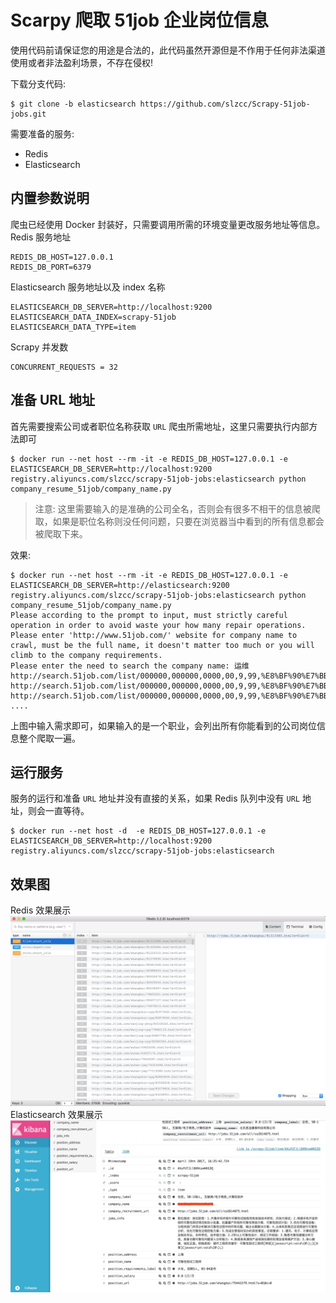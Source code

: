 # Scarpy 爬取 51job 企业岗位信息

使用代码前请保证您的用途是合法的，此代码虽然开源但是不作用于任何非法渠道使用或者非法盈利场景，不存在侵权!

下载分支代码:
```
$ git clone -b elasticsearch https://github.com/slzcc/Scrapy-51job-jobs.git
```

需要准备的服务:
  * Redis
  * Elasticsearch

## 内置参数说明
爬虫已经使用 Docker 封装好，只需要调用所需的环境变量更改服务地址等信息。
Redis 服务地址
```
REDIS_DB_HOST=127.0.0.1
REDIS_DB_PORT=6379
```
Elasticsearch 服务地址以及 index 名称
```
ELASTICSEARCH_DB_SERVER=http://localhost:9200
ELASTICSEARCH_DATA_INDEX=scrapy-51job
ELASTICSEARCH_DATA_TYPE=item
```
Scrapy 并发数
```
CONCURRENT_REQUESTS = 32
```
## 准备 URL 地址
首先需要搜索公司或者职位名称获取 `URL` 爬虫所需地址，这里只需要执行内部方法即可
```
$ docker run --net host --rm -it -e REDIS_DB_HOST=127.0.0.1 -e ELASTICSEARCH_DB_SERVER=http://localhost:9200 registry.aliyuncs.com/slzcc/scrapy-51job-jobs:elasticsearch python company_resume_51job/company_name.py
```
>注意: 这里需要输入的是准确的公司全名，否则会有很多不相干的信息被爬取，如果是职位名称则没任何问题，只要在浏览器当中看到的所有信息都会被爬取下来。

效果:
```
$ docker run --net host --rm -it -e REDIS_DB_HOST=127.0.0.1 -e ELASTICSEARCH_DB_SERVER=http://elasticsearch:9200 registry.aliyuncs.com/slzcc/scrapy-51job-jobs:elasticsearch python company_resume_51job/company_name.py
Please according to the prompt to input, must strictly careful operation in order to avoid waste your how many repair operations.
Please enter 'http://www.51job.com/' website for company name to crawl, must be the full name, it doesn't matter too much or you will climb to the company requirements.
Please enter the need to search the company name: 运维
http://search.51job.com/list/000000,000000,0000,00,9,99,%E8%BF%90%E7%BB%B4,2,2.html
http://search.51job.com/list/000000,000000,0000,00,9,99,%E8%BF%90%E7%BB%B4,2,3.html
http://search.51job.com/list/000000,000000,0000,00,9,99,%E8%BF%90%E7%BB%B4,2,4.html
....
```
上图中输入需求即可，如果输入的是一个职业，会列出所有你能看到的公司岗位信息整个爬取一遍。

## 运行服务
服务的运行和准备 `URL` 地址并没有直接的关系，如果 Redis 队列中没有 `URL` 地址，则会一直等待。
```
$ docker run --net host -d  -e REDIS_DB_HOST=127.0.0.1 -e ELASTICSEARCH_DB_SERVER=http://localhost:9200 registry.aliyuncs.com/slzcc/scrapy-51job-jobs:elasticsearch
```
## 效果图
Redis 效果展示
![Redis Lists up](https://github.com/slzcc/Scrapy-51job-jobs/blob/elasticsearch/template/Redis01.png)
Elasticsearch 效果展示
![Elasticsearch Data up](https://github.com/slzcc/Scrapy-51job-jobs/blob/elasticsearch/template/elasticsearch01.png)
